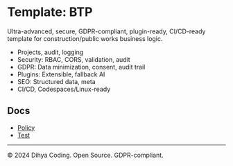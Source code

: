# Template: BTP

Ultra-advanced, secure, GDPR-compliant, plugin-ready, CI/CD-ready template for construction/public works business logic.

- Projects, audit, logging
- Security: RBAC, CORS, validation, audit
- GDPR: Data minimization, consent, audit trail
- Plugins: Extensible, fallback AI
- SEO: Structured data, meta
- CI/CD, Codespaces/Linux-ready

## Docs
- [Policy](./policy.md)
- [Test](./test_btp.js)

---
© 2024 Dihya Coding. Open Source. GDPR-compliant.
